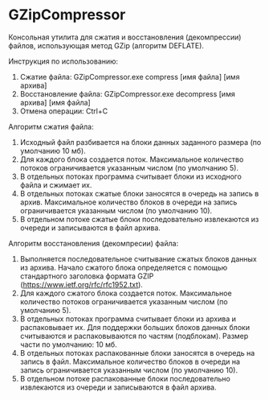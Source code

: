 # GZipCompressor
Консольная утилита для сжатия и восстановления (декомпрессии) файлов, использующая метод GZip (алгоритм DEFLATE).

Инструкция по использованию:  
1. Сжатие файла: GZipCompressor.exe compress [имя файла] [имя архива]  
2. Восстановление файла: GZipCompressor.exe decompress [имя архива] [имя файла]  
3. Отмена операции: Ctrl+C  

Алгоритм сжатия файла:  
1. Исходный файл разбивается на блоки данных заданного размера (по умолчанию 10 мб).  
2. Для каждого блока создается поток. Максимальное количество потоков ограничивается указанным числом (по умолчанию 5).  
3. В отдельных потоках программа считывает блоки из исходного файла и сжимает их.  
4. В отдельных потоках сжатые блоки заносятся в очередь на запись в архив. Максимальное количество блоков в очереди на запись ограничивается указанным числом (по умолчанию 10).  
5. В отдельном потоке сжатые блоки последовательно извлекаются из очереди и записываются в файл архива.  

Алгоритм восстановления (декомпресии) файла:  
1. Выполняется последовательное считывание сжатых блоков данных из архива. Начало сжатого блока определяется с помощью стандартного заголовка формата GZIP (https://www.ietf.org/rfc/rfc1952.txt).  
2. Для каждого сжатого блока создается поток. Максимальное количество потоков ограничивается указанным числом (по умолчанию 5).  
3. В отдельных потоках программа считывает блоки из архива и распаковывает их. Для поддержки больших блоков данных блоки считываются и распаковываются по частям (подблокам). Размер части по умолчанию: 10 мб.  
4. В отдельных потоках распакованные блоки заносятся в очередь на запись в файл. Максимальное количество блоков в очереди на запись ограничивается указанным числом (по умолчанию 10).  
5. В отдельном потоке распакованные блоки последовательно извлекаются из очереди и записываются в файл архива.  
